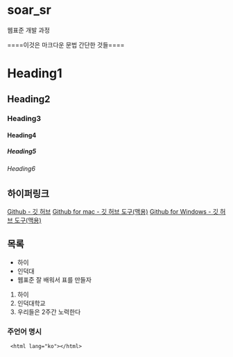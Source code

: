 soar_sr
=======

웹표준 개발 과정 


====이것은 마크다운 문법 간단한 것들====

# Heading1
## Heading2
### Heading3
#### Heading4
##### Heading5
###### Heading6

## 하이퍼링크
[Github - 깃 허브](https://github.com/)
[Github for mac - 깃 허브 도구(맥용)](https://mac.github.com/)
[Github for Windows - 깃 허브 도구(맥용)](https://windows.github.com/)

## 목록
 * 하이
 * 인덕대
 * 웹표준 잘 배워서 표를 만들자
 
 1. 하이
 2. 인덕대학교
 3. 우리들은 2주간 노력한다
 
### 주언어 명시

```
 <html lang="ko"></html>
```
 
